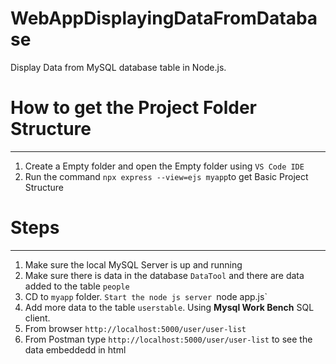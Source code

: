 # WebAppDisplayingDataFromDatabase
Display Data from MySQL database table in Node.js.

# How to get the Project Folder Structure
------
1. Create a Empty folder and open the Empty folder using `VS Code IDE`
2. Run the command `npx express --view=ejs myapp`to get Basic Project Structure


# Steps
--------
1. Make sure the local MySQL Server is up and running 
2. Make sure there is data in the database `DataTool` and there are data added to the table `people`
3. CD to `myapp` folder. `Start the node js server `node app.js`
4. Add more data to the table `userstable`. Using **Mysql Work Bench** SQL client. 
5. From browser `http://localhost:5000/user/user-list`
6. From Postman type `http://localhost:5000/user/user-list` to see the data embeddedd in html


